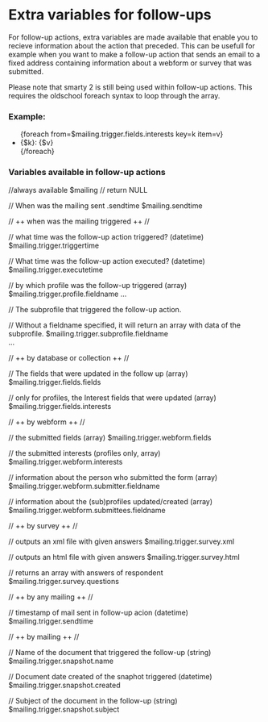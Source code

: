 # Extra variables for follow-ups

For follow-up actions, extra variables are made available that enable you to recieve information about the action that preceded. This can be usefull for example when you want to make a follow-up action that sends an email to a fixed address containing information about a webform or survey that was submitted. 

Please note that smarty 2 is still being used within follow-up actions. This requires the oldschool foreach syntax to loop through the array. 

### Example: 

<ul>
    {foreach from=$mailing.trigger.fields.interests key=k item=v}
      <li>{$k}: {$v}</li>
    {/foreach}
</ul>

### Variables available in follow-up actions

//always available
$mailing // return NULL

// When was the mailing sent
.sendtime $mailing.sendtime

// ++ when was the mailing triggered ++ //

// what time was the follow-up action triggered? (datetime)
$mailing.trigger.triggertime

// What time was the follow-up action executed? (datetime)
$mailing.trigger.executetime

// by which profile was the follow-up triggered (array)
$mailing.trigger.profile.fieldname
...

// The subprofile that triggered the follow-up action. 

// Without a fieldname specified, it will return an array with data of the subprofile. 
$mailing.trigger.subprofile.fieldname     
...

// ++ by database or collection ++ //

// The fields that were updated in the follow up (array)
$mailing.trigger.fields.fields

// only for profiles, the Interest fields that were updated (array)
$mailing.trigger.fields.interests

// ++ by webform ++ //

// the submitted fields (array)
$mailing.trigger.webform.fields

// the submitted interests (profiles only, array)
$mailing.trigger.webform.interests

// information about the person who submitted the form (array)
$mailing.trigger.webform.submitter.fieldname

// information about the (sub)profiles updated/created (array)
$mailing.trigger.webform.submittees.fieldname

// ++ by survey ++ //

// outputs an xml file with given answers
$mailing.trigger.survey.xml
    
// outputs an html file with given answers
$mailing.trigger.survey.html

// returns an array with answers of respondent
$mailing.trigger.survey.questions

// ++ by any mailing ++ //

// timestamp of mail sent in follow-up acion (datetime)
$mailing.trigger.sendtime

// ++ by mailing ++ //

// Name of the document that triggered the follow-up (string)
$mailing.trigger.snapshot.name

//  Document date created of the snaphot triggered (datetime)
$mailing.trigger.snapshot.created

//  Subject of the document in the follow-up (string)
$mailing.trigger.snapshot.subject</code></pre>
